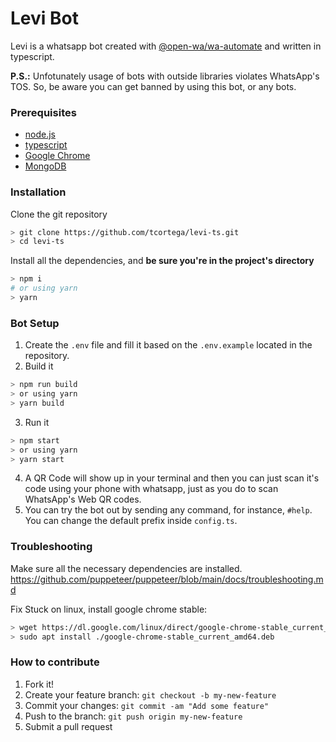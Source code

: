# Levi Bot
Levi is a whatsapp bot created with [@open-wa/wa-automate](https://github.com/open-wa/wa-automate-nodejs) and written in typescript.

**P.S.:** Unfotunately usage of bots with outside libraries violates WhatsApp's TOS. So, be aware you can get banned by using this bot, or any bots.

### **Prerequisites**
- [node.js](https://nodejs.org/en/download)
- [typescript](https://www.typescriptlang.org/download)
- [Google Chrome](https://www.google.com/intl/en_en/chrome/)
- [MongoDB](https://www.mongodb.com/)

### **Installation**
Clone the git repository

```bash
> git clone https://github.com/tcortega/levi-ts.git
> cd levi-ts
```

Install all the dependencies, and **be sure you're in the project's directory**

```bash
> npm i
# or using yarn
> yarn
```
### **Bot Setup**
1. Create the `.env` file and fill it based on the `.env.example` located in the repository.
2. Build it
```bash
> npm run build
> or using yarn
> yarn build
```
3. Run it
```bash
> npm start
> or using yarn
> yarn start
```
4. A QR Code will show up in your terminal and then you can just scan it's code using your phone with whatsapp, just as you do to scan WhatsApp's Web QR codes.
5. You can try the bot out by sending any command, for instance, `#help`. You can change the default prefix inside `config.ts`.

### **Troubleshooting**
Make sure all the necessary dependencies are installed.
https://github.com/puppeteer/puppeteer/blob/main/docs/troubleshooting.md

Fix Stuck on linux, install google chrome stable:
```bash
> wget https://dl.google.com/linux/direct/google-chrome-stable_current_amd64.deb
> sudo apt install ./google-chrome-stable_current_amd64.deb
```
### **How to contribute**
1. Fork it!
2. Create your feature branch: `git checkout -b my-new-feature`
3. Commit your changes: `git commit -am "Add some feature"`
4. Push to the branch: `git push origin my-new-feature`
5. Submit a pull request
